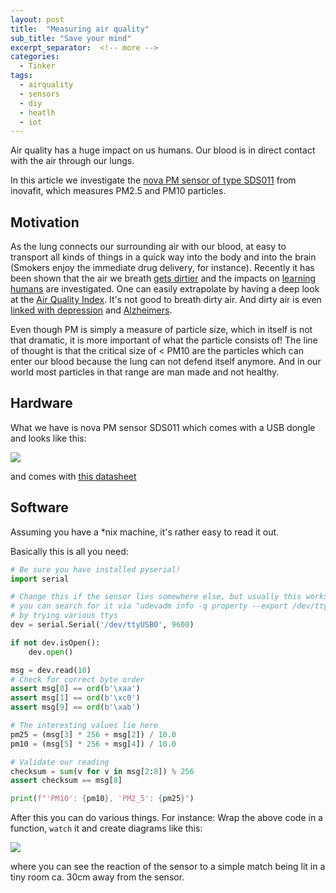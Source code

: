 ```yaml
---
layout: post
title:  "Measuring air quality"
sub_title: "Save your mind"
excerpt_separator:  <!-- more -->
categories:
  - Tinker
tags:
  - airquality
  - sensors
  - diy
  - heatlh
  - iot
---
```


Air quality has a huge impact on us humans. Our blood is in direct contact with the air through our lungs.

In this article we investigate the [nova PM sensor of type SDS011](http://aqicn.org/sensor/sds011/) from inovafit, which measures PM2.5 and PM10 particles.

<!-- more -->


## Motivation

As the lung connects our surrounding air with our blood, at easy to transport all kinds of things in a quick way into the body and into the brain (Smokers enjoy the immediate drug delivery, for instance). Recently it has been shown that the air we breath [gets dirtier](https://www.nytimes.com/interactive/2019/10/24/climate/air-pollution-increase.html) and the impacts on [learning humans](https://www.edworkingpapers.com/ai20-188) are investigated. One can easily extrapolate by having a deep look at the [Air Quality Index](https://en.wikipedia.org/wiki/Air_quality_index). It's not good to breath dirty air. And dirty air is even [linked with depression](https://www.theguardian.com/environment/2019/dec/18/depression-and-suicide-linked-to-air-pollution-in-new-global-study) and [Alzheimers](https://www.theguardian.com/environment/2016/sep/05/toxic-air-pollution-particles-found-in-human-brains-links-alzheimers).

Even though PM is simply a measure of particle size, which in itself is not that dramatic, it is more important of what the particle consists of! The line of thought is that the critical size of < PM10 are the particles which can enter our blood because the lung can not defend itself anymore. And in our world most particles in that range are man made and not healthy.

## Hardware

What we have is nova PM sensor SDS011 which comes with a USB dongle and looks like this:

![](https://rscircus.github.io/assets/img/20200131_AirQualitySensor.jpeg)

and comes with [this datasheet](http://www.inovafitness.com/software/SDS011%20laser%20PM2.5%20sensor%20specification-V1.3.pdf)

## Software

Assuming you have a *nix machine, it's rather easy to read it out.

Basically this is all you need:

```python
# Be sure you have installed pyserial!
import serial

# Change this if the sensor lies somewhere else, but usually this works.
# you can search for it via "udevadm info -q property --export /dev/ttyUSB0"
# by trying various ttys
dev = serial.Serial('/dev/ttyUSB0', 9600)

if not dev.isOpen():
    dev.open()

msg = dev.read(10)
# Check for correct byte order
assert msg[0] == ord(b'\xaa')
assert msg[1] == ord(b'\xc0')
assert msg[9] == ord(b'\xab')

# The interesting values lie here
pm25 = (msg[3] * 256 + msg[2]) / 10.0
pm10 = (msg[5] * 256 + msg[4]) / 10.0

# Validate our reading
checksum = sum(v for v in msg[2:8]) % 256
assert checksum == msg[8]

print(f"'PM10': {pm10}, 'PM2_5': {pm25}")
```

After this you can do various things. For instance: Wrap the above code in a function, `watch` it and create diagrams like this:

![](https://rscircus.github.io/assets/img/20200131_AirQualityReading.jpeg)

where you can see the reaction of the sensor to a simple match being lit in a tiny room ca. 30cm away from the sensor.
